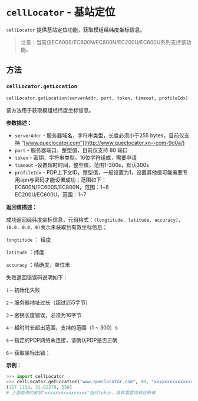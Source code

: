# `cellLocator` - 基站定位

`cellLocator` 提供基站定位功能，获取模组经纬度坐标信息。

>注意：当前仅EC600S/EC600N/EC800N/EC200U/EC600U系列支持该功能。

## 方法

### `cellLocator.getLocation`

```python
cellLocator.getLocation(serverAddr, port, token, timeout, profileIdx)
```

该方法用于获取模组经纬度坐标信息。

**参数描述：**

* `serverAddr` - 服务器域名，字符串类型，长度必须小于255 bytes，目前仅支持 “[www.queclocator.com”](http://www.queclocator.xn--com-9o0a/)
* `port` - 服务器端口，整型值，目前仅支持 80 端口
* `token` - 密钥，字符串类型，16位字符组成，需要申请
* `timeout` -设置超时时间，整型值，范围1-300s，默认300s
* `profileIdx` - PDP上下文ID，整型值，一般设置为1，设置其他值可能需要专用apn与密码才能设置成功；范围如下：<br/>EC600N/EC600S/EC800N，范围：1~8<br/>EC200U/EC600U，范围：1~7

**返回值描述：**

 成功返回经纬度坐标信息，元组格式：`(longtitude, latitude, accuracy)`，`(0.0, 0.0, 0)`表示未获取到有效坐标信息；

`longtitude` ： 经度

`latitude` ：纬度

`accuracy` ：精确度，单位米

失败返回错误码说明如下：

`1` – 初始化失败

`2` – 服务器地址过长（超过255字节）

`3` – 密钥长度错误，必须为16字节

`4` – 超时时长超出范围，支持的范围（1 ~ 300）s

`5` – 指定的PDP网络未连接，请确认PDP是否正确

`6` – 获取坐标出错；

**示例：**

```python
>>> import cellLocator
>>> cellLocator.getLocation("www.queclocator.com", 80, "xxxxxxxxxxxxxxxx", 8, 1)
(117.1138, 31.82279, 550)
# 上面使用的密钥"xxxxxxxxxxxxxxxx"指代token，具体需要向移远申请
```
